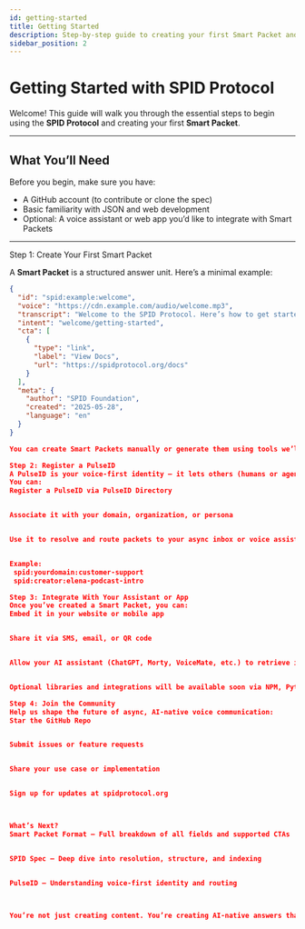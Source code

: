```yaml
---
id: getting-started
title: Getting Started
description: Step-by-step guide to creating your first Smart Packet and using the SPID Protocol.
sidebar_position: 2
---
```


# Getting Started with SPID Protocol

Welcome! This guide will walk you through the essential steps to begin using the **SPID Protocol** and creating your first **Smart Packet**.

---

## What You’ll Need

Before you begin, make sure you have:

- A GitHub account (to contribute or clone the spec)
- Basic familiarity with JSON and web development
- Optional: A voice assistant or web app you’d like to integrate with Smart Packets

---

Step 1: Create Your First Smart Packet

A **Smart Packet** is a structured answer unit. Here’s a minimal example:

```json
{
  "id": "spid:example:welcome",
  "voice": "https://cdn.example.com/audio/welcome.mp3",
  "transcript": "Welcome to the SPID Protocol. Here’s how to get started.",
  "intent": "welcome/getting-started",
  "cta": [
    {
      "type": "link",
      "label": "View Docs",
      "url": "https://spidprotocol.org/docs"
    }
  ],
  "meta": {
    "author": "SPID Foundation",
    "created": "2025-05-28",
    "language": "en"
  }
}

You can create Smart Packets manually or generate them using tools we’ll provide soon (Pulse Studio, CLI tools, etc.).

Step 2: Register a PulseID
A PulseID is your voice-first identity — it lets others (humans or agents) send or receive Smart Packets from you.
You can:
Register a PulseID via PulseID Directory


Associate it with your domain, organization, or persona


Use it to resolve and route packets to your async inbox or voice assistant


Example:
 spid:yourdomain:customer-support
 spid:creator:elena-podcast-intro

Step 3: Integrate With Your Assistant or App
Once you’ve created a Smart Packet, you can:
Embed it in your website or mobile app


Share it via SMS, email, or QR code


Allow your AI assistant (ChatGPT, Morty, VoiceMate, etc.) to retrieve it by SPID


Optional libraries and integrations will be available soon via NPM, Python, and REST APIs.

Step 4: Join the Community
Help us shape the future of async, AI-native voice communication:
Star the GitHub Repo


Submit issues or feature requests


Share your use case or implementation


Sign up for updates at spidprotocol.org



What’s Next?
Smart Packet Format — Full breakdown of all fields and supported CTAs


SPID Spec — Deep dive into resolution, structure, and indexing


PulseID — Understanding voice-first identity and routing



You’re not just creating content. You’re creating AI-native answers that can be discovered, trusted, and acted on — by people or machines.